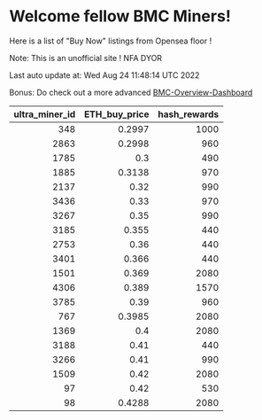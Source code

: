 # Welcome fellow BMC Miners!
Here is a list of "Buy Now" listings from Opensea floor !

Note: This is an unofficial site ! NFA DYOR

Last auto update at: Wed Aug 24 11:48:14 UTC 2022

Bonus: Do check out a more advanced [BMC-Overview-Dashboard](https://dune.com/defifunk/BMC-Overview-Dashboard)


|   ultra_miner_id |   ETH_buy_price |   hash_rewards |
|-----------------:|----------------:|---------------:|
|              348 |          0.2997 |           1000 |
|             2863 |          0.2998 |            960 |
|             1785 |          0.3    |            490 |
|             1885 |          0.3138 |            970 |
|             2137 |          0.32   |            990 |
|             3436 |          0.33   |            970 |
|             3267 |          0.35   |            990 |
|             3185 |          0.355  |            440 |
|             2753 |          0.36   |            440 |
|             3401 |          0.366  |            440 |
|             1501 |          0.369  |           2080 |
|             4306 |          0.389  |           1570 |
|             3785 |          0.39   |            960 |
|              767 |          0.3985 |           2080 |
|             1369 |          0.4    |           2080 |
|             3188 |          0.41   |            440 |
|             3266 |          0.41   |            990 |
|             1509 |          0.42   |           2080 |
|               97 |          0.42   |            530 |
|               98 |          0.4288 |           2080 |